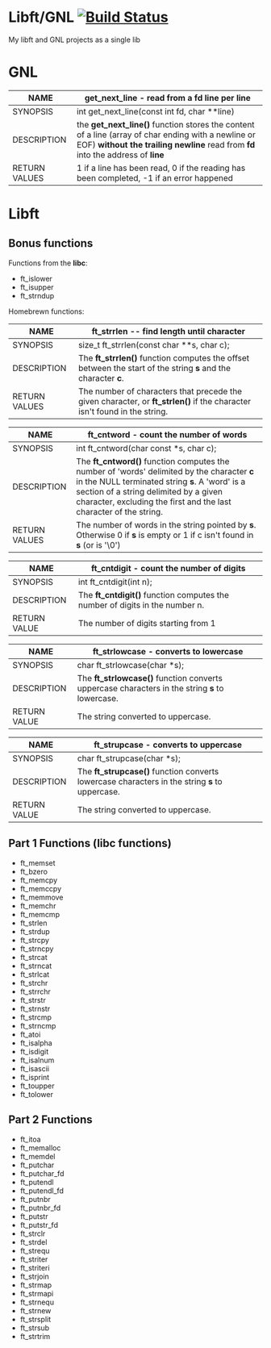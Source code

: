 # Libft/GNL [![Build Status](https://travis-ci.org/xperrin/libft.svg?branch=master)](https://travis-ci.org/xperrin/libft)
My libft and GNL projects as a single lib

# GNL
| NAME          | get\_next\_line - read from a fd line per line                                                                                                                                              |
|---------------|---------------------------------------------------------------------------------------------------------------------------------------------------------------------------------------------|
| SYNOPSIS      | int get\_next\_line(const int fd, char **line)                                                                                                                                              |
| DESCRIPTION   | the __get\_next\_line()__ function stores the content of a line (array of char ending with a newline or EOF) __without the trailing newline__ read from __fd__ into the address of __line__ |
| RETURN VALUES |  1 if a line has been read, 0 if the reading has been completed, -1 if an error happened                                                                                                    |

# Libft
## Bonus functions

Functions from the __libc__:
- ft_islower
- ft_isupper
- ft_strndup

Homebrewn functions:

| NAME          | ft\_strrlen -- find length until character                                                                                                        |
|---------------|---------------------------------------------------------------------------------------------------------------------------------------------------|
| SYNOPSIS      |  size\_t ft_strrlen(const char **s, char c);                                                                                                       |
| DESCRIPTION   | The __ft_strrlen()__ function computes the offset between the start of the string __s__ and the character __c__.                                  |
| RETURN VALUES | The number of characters that precede the given character, or __ft_strlen()__ if the character isn't found in the string.                         |

| NAME          | ft\_cntword - count the number of words                                                                                                                                                                                                                     |
|---------------|----------------------------------------------------------------------------------------------------------------------------------------------------------------------------------------------------------------------------------------------------------------|
| SYNOPSIS      | int ft\_cntword(char const *s, char c);                                                                                                                                                                                                                        |
| DESCRIPTION   | The __ft\_cntword()__ function computes the number of 'words' delimited by the character __c__ in the NULL terminated string __s__. A 'word' is a section of a string delimited by a given character, excluding the first and the last character of the string.|
| RETURN VALUES | The number of words in the string pointed by __s__. Otherwise 0 if __s__ is empty or 1 if c isn't found in __s__ (or is '\0')                                                                                        |

| NAME         | ft\_cntdigit - count the number of digits                                     |
|--------------|-------------------------------------------------------------------------------|
| SYNOPSIS     | int ft\_cntdigit(int n);                                                      |
| DESCRIPTION  | The __ft\_cntdigit()__ function computes the number of digits in the number n.|
| RETURN VALUE | The number of digits starting from 1                                          |

| NAME         | ft\_strlowcase - converts to lowercase                                                           |
|--------------|--------------------------------------------------------------------------------------------------|
| SYNOPSIS     | char ft\_strlowcase(char *s);                                                                    |
| DESCRIPTION  | The __ft\_strlowcase()__ function converts uppercase characters in the string __s__ to lowercase.|
| RETURN VALUE | The string converted to uppercase.                                                               |

| NAME         | ft\_strupcase - converts to uppercase                                                           |
|--------------|-------------------------------------------------------------------------------------------------|
| SYNOPSIS     | char ft\_strupcase(char *s);                                                                    |
| DESCRIPTION  | The __ft\_strupcase()__ function converts lowercase characters in the string __s__ to uppercase.|
| RETURN VALUE | The string converted to uppercase.                                                              |

## Part 1 Functions (libc functions)
- ft_memset
- ft_bzero
- ft_memcpy
- ft_memccpy
- ft_memmove
- ft_memchr
- ft_memcmp
- ft_strlen
- ft_strdup
- ft_strcpy
- ft_strncpy
- ft_strcat
- ft_strncat
- ft_strlcat
- ft_strchr
- ft_strrchr
- ft_strstr
- ft_strnstr
- ft_strcmp
- ft_strncmp
- ft_atoi
- ft_isalpha
- ft_isdigit
- ft_isalnum
- ft_isascii
- ft_isprint
- ft_toupper
- ft_tolower
## Part 2 Functions
- ft_itoa
- ft_memalloc
- ft_memdel
- ft_putchar
- ft_putchar_fd
- ft_putendl
- ft_putendl_fd
- ft_putnbr
- ft_putnbr_fd
- ft_putstr
- ft_putstr_fd
- ft_strclr
- ft_strdel
- ft_strequ
- ft_striter
- ft_striteri
- ft_strjoin
- ft_strmap
- ft_strmapi
- ft_strnequ
- ft_strnew
- ft_strsplit
- ft_strsub
- ft_strtrim
